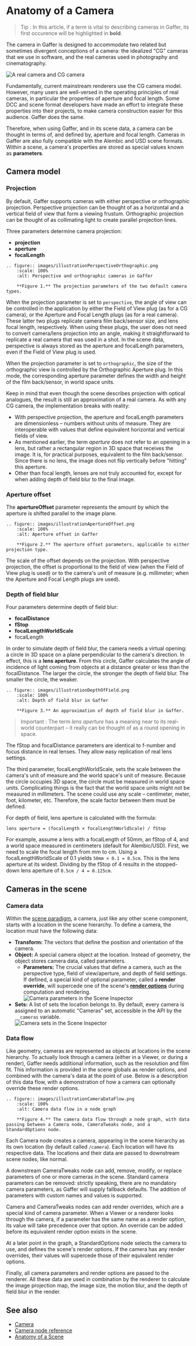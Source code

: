 # Anatomy of a Camera #

> Tip :
> In this article, if a term is vital to describing cameras in Gaffer, its first occurence will be highlighted in **bold**.

The camera in Gaffer is designed to accommodate two related but sometimes divergent conceptions of a camera: the idealized "CG" cameras that we use in software, and the real cameras used in photography and cinematography.

![](images/illustrationCamerasRealCG.png "A real camera and CG camera")

Fundamentally, current mainstream renderers use the CG camera model. However, many users are well-versed in the operating principles of real cameras, in particular the properties of aperture and focal length. Some DCC and scene format developers have made an effort to integrate these properties into their projects, to make camera construction easier for this audience. Gaffer does the same.

Therefore, when using Gaffer, and in its scene data, a camera can be thought in terms of, and defined by, aperture and focal length. Cameras in Gaffer are also fully compatible with the Alembic and USD scene formats. Within a scene, a camera's properties are stored as special values known as **parameters**.


## Camera model ##


### Projection ###

By default, Gaffer supports cameras with either perspective or orthographic projection. Perspective projection can be thought of as a horizontal and a vertical field of view that form a viewing frustum. Orthographic projection can be thought of as collimating light to create parallel projection lines.

Three parameters determine camera projection:

- **projection**
- **aperture**
- **focalLength**

```eval_rst
.. figure:: images/illustrationPerspectiveOrthographic.png
    :scale: 100%
    :alt: Perspective and orthographic cameras in Gaffer

    **Figure 1.** The projection parameters of the two default camera types.
```

When the projection parameter is set to `perspective`, the angle of view can be controlled in the application by either the Field of View plug (as for a CG camera), or the Aperture and Focal Length plugs (as for a real camera). These latter two plugs replicate camera film back/sensor size, and lens focal length, respectively. When using these plugs, the user does not need to convert camera/lens projection into an angle, making it straightforward to replicate a real camera that was used in a shot. In the scene data, perspective is always stored as the aperture and focalLength parameters, even if the Field of View plug is used.

When the projection parameter is set to `orthographic`, the size of the orthographic view is controlled by the Orthographic Aperture plug. In this mode, the corresponding aperture parameter defines the width and height of the film back/sensor, in world space units.

Keep in mind that even though the scene describes projection with optical analogues, the result is still an approximation of a real camera. As with any CG camera, the implementation breaks with reality:

- With perspective projection, the aperture and focalLength parameters are dimensionless – numbers without units of measure. They are interoperable with values that define equivalent horizontal and vertical fields of view.
- As mentioned earlier, the term _aperture_ does not refer to an opening in a lens, but rather a rectangular region in 3D space that receives the image. It is, for practical purposes, equivalent to the film back/sensor. Since there is no lens, the image does not flip vertically before "hitting" this aperture.
- Other than focal length, lenses are not truly accounted for, except for when adding depth of field blur to the final image.


### Aperture offset ###

The **apertureOffset** parameter represents the amount by which the aperture is shifted parallel to the image plane.

```eval_rst
.. figure:: images/illustrationApertureOffset.png
    :scale: 100%
    :alt: Aperture offset in Gaffer

    **Figure 2.** The aperture offset parameters, applicable to either projection type.
```

The scale of the offset depends on the projection. With perspective projection, the offset is proportional to the field of view (when the Field of View plug is used) or to the camera's unit of measure (e.g. millimeter; when the Aperture and Focal Length plugs are used).


### Depth of field blur ###

Four parameters determine depth of field blur:
- **focalDistance**
- **fStop**
- **focalLengthWorldScale**
- focalLength

In order to simulate depth of field blur, the camera needs a virtual opening: a circle in 3D space on a plane perpendicular to the camera's direction. In effect, this is a **lens aperture**. From this circle, Gaffer calculates the angle of incidence of light coming from objects at a distance greater or less than the focalDistance. The larger the circle, the stronger the depth of field blur. The smaller the circle, the weaker.

```eval_rst
.. figure:: images/illustrationDepthOfField.png
    :scale: 100%
    :alt: Depth of field blur in Gaffer

    **Figure 3.** An approximation of depth of field blur in Gaffer.
```

> Important :
> The term _lens aperture_ has a meaning near to its real-world counterpart – it really can be thought of as a round opening in space.

The fStop and focalDistance parameters are identical to f-number and focus distance in real lenses. They allow easy replication of real lens settings.

The third parameter, focalLengthWorldScale, sets the scale between the camera's unit of measure and the world space's unit of measure. Because the circle occupies 3D space, the circle must be measured in world space units. Complicating things is the fact that the world space units might not be measured in millimeters. The scene could use any scale – centimeter, meter, foot, kilometer, etc. Therefore, the scale factor between them must be defined.

For depth of field, lens aperture is calculated with the formula:

```
lens aperture = (focalLength × focalLengthWorldScale) / fStop
```

For example, assume a lens with a focalLength of 50mm, an fStop of 4, and a world space measured in centimeters (default for Alembic/USD). First, we need to scale the focal length from mm to cm. Using a focalLengthWorldScale of 0.1 yields `50mm × 0.1 = 0.5cm`. This is the lens aperture at its widest. Dividing by the fStop of 4 results in the stopped-down lens aperture of `0.5cm / 4 = 0.125cm`.


## Cameras in the scene ##


### Camera data ###

Within the [scene paradigm](../../../AnatomyOfAScene/index.html#scene-hierarchy), a camera, just like any other scene component, starts with a location in the scene hierarchy. To define a camera, the location must have the following data:

- **Transform:** The vectors that define the position and orientation of the camera.
- **Object:** A special camera object at the location. Instead of geometry, the object stores camera data, called parameters.
    - **Parameters:** The crucial values that define a camera, such as the perspective type, field of view/aperture, and depth of field settings. If defined, a special kind of optional parameter, called a **render override**, will supercede one of the scene's **[render options](../../../AnatomyOfAScene/index.html#options)** during computation and rendering.<br>
    ![](images/interfaceCameraParameters.png "Camera parameters in the Scene Inspector")
- **Sets:** A list of sets the location belongs to. By default, every camera is assigned to an automatic "Cameras" set, accessible in the API by the `__cameras` variable.<br>
    ![](images/interfaceCameraSets.png "Camera sets in the Scene Inspector")


### Data flow ###

Like geometry, cameras are represented as objects at locations in the scene hierarchy. To actually look through a camera (either in a Viewer, or during a render), Gaffer needs additional information, such as the resolution and film fit. This information is provided in the scene globals as render options, and combined with the camera's data at the point of use. Below is a description of this data flow, with a demonstration of how a camera can optionally override these render options.

```eval_rst
.. figure:: images/illustrationCameraDataFlow.png
    :scale: 100%
    :alt: Camera data flow in a node graph

    **Figure 4.** The camera data flow through a node graph, with data passing between a Camera node, CameraTweaks node, and a StandardOptions node.
```

Each Camera node creates a camera, appearing in the scene hierarchy as its own location (by default called `/camera`). Each location will have its respective data. The locations and their data are passed to downstream scene nodes, like normal.

A downstream CameraTweaks node can add, remove, modify, or replace parameters of one or more cameras in the scene. Standard camera parameters can be removed: strictly speaking, there are no mandatory camera parameters, as Gaffer will supply fallback defaults. The addition of parameters with custom names and values is supported.

Camera and CameraTweaks nodes can add render overrides, which are a special kind of camera parameter. When a Viewer or a renderer looks through the camera, if a parameter has the same name as a render option, its value will take precedence over that option. An override can be added before its equivalent render option exists in the scene.

At a later point in the graph, a StandardOptions node selects the camera to use, and defines the scene's render options. If the camera has any render overrides, their values will supercede those of their equivalent render options.

Finally, all camera parameters and render options are passed to the renderer. All these data are used in combination by the renderer to calculate the image projection map, the image size, the motion blur, and the depth of field blur in the render.


## See also ##

- [Camera](../Camera/index.md)
- [Camera node reference](../../Reference/NodeReference/GafferScene/Camera.md)
- [Anatomy of a Scene](../AnatomyOfAScene/index.md)
